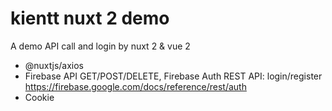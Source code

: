 # kientt nuxt 2 demo
A demo API call and login by nuxt 2 &amp; vue 2
- @nuxtjs/axios
- Firebase API GET/POST/DELETE, Firebase Auth REST API: login/register https://firebase.google.com/docs/reference/rest/auth
- Cookie

